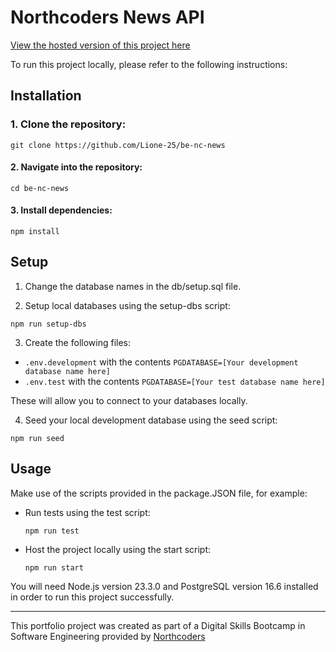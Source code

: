 # Northcoders News API

[View the hosted version of this project here](https://nc-news-kqpq.onrender.com/api)

To run this project locally, please refer to the following instructions:

## Installation

### 1. Clone the repository:

```
git clone https://github.com/Lione-25/be-nc-news
```

#### 2. Navigate into the repository:

```
cd be-nc-news
```

#### 3. Install dependencies:

```
npm install
```

## Setup

1. Change the database names in the db/setup.sql file.

2. Setup local databases using the setup-dbs script:

```
npm run setup-dbs
```

3. Create the following files:

- `.env.development` with the contents `PGDATABASE=[Your development database name here]`
- `.env.test` with the contents `PGDATABASE=[Your test database name here]`

These will allow you to connect to your databases locally.

4. Seed your local development database using the seed script:

```
npm run seed
```

## Usage

Make use of the scripts provided in the package.JSON file, for example:

- Run tests using the test script:

  ```
  npm run test
  ```

- Host the project locally using the start script:

  ```
  npm run start
  ```

You will need Node.js version 23.3.0 and PostgreSQL version 16.6 installed in order to run this project successfully.

---

This portfolio project was created as part of a Digital Skills Bootcamp in Software Engineering provided by [Northcoders](https://northcoders.com/)
